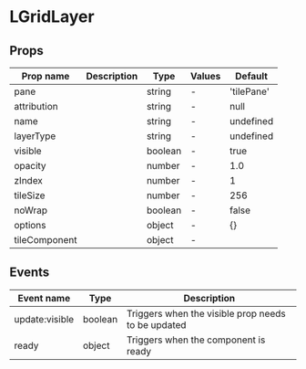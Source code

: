 # LGridLayer

## Props

| Prop name     | Description | Type    | Values | Default    |
| ------------- | ----------- | ------- | ------ | ---------- |
| pane          |             | string  | -      | 'tilePane' |
| attribution   |             | string  | -      | null       |
| name          |             | string  | -      | undefined  |
| layerType     |             | string  | -      | undefined  |
| visible       |             | boolean | -      | true       |
| opacity       |             | number  | -      | 1.0        |
| zIndex        |             | number  | -      | 1          |
| tileSize      |             | number  | -      | 256        |
| noWrap        |             | boolean | -      | false      |
| options       |             | object  | -      | {}         |
| tileComponent |             | object  | -      |            |

## Events

| Event name     | Type    | Description                                        |
| -------------- | ------- | -------------------------------------------------- |
| update:visible | boolean | Triggers when the visible prop needs to be updated |
| ready          | object  | Triggers when the component is ready               |
